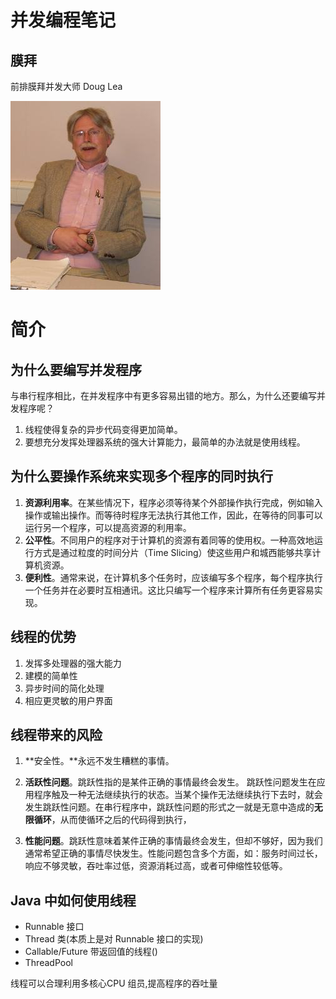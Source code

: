 # 并发编程笔记

## 膜拜

前排膜拜并发大师 Doug Lea

![Doug Lea](assets/small.jpg)

# 简介

## 为什么要编写并发程序

与串行程序相比，在并发程序中有更多容易出错的地方。那么，为什么还要编写并发程序呢？

1. 线程使得复杂的异步代码变得更加简单。
2. 要想充分发挥处理器系统的强大计算能力，最简单的办法就是使用线程。

## 为什么要操作系统来实现多个程序的同时执行

1. **资源利用率**。在某些情况下，程序必须等待某个外部操作执行完成，例如输入操作或输出操作。而等待时程序无法执行其他工作，因此，在等待的同事可以运行另一个程序，可以提高资源的利用率。
2. **公平性**。不同用户的程序对于计算机的资源有着同等的使用权。一种高效地运行方式是通过粒度的时间分片（Time Slicing）使这些用户和城西能够共享计算机资源。
3. **便利性**。通常来说，在计算机多个任务时，应该编写多个程序，每个程序执行一个任务并在必要时互相通讯。这比只编写一个程序来计算所有任务更容易实现。

## 线程的优势

1. 发挥多处理器的强大能力
2. 建模的简单性
3. 异步时间的简化处理
4. 相应更灵敏的用户界面

## 线程带来的风险

1. **安全性。**永远不发生糟糕的事情。

2. **活跃性问题**。跳跃性指的是某件正确的事情最终会发生。 跳跃性问题发生在应用程序触及一种无法继续执行的状态。当某个操作无法继续执行下去时，就会发生跳跃性问题。在串行程序中，跳跃性问题的形式之一就是无意中造成的**无限循环**，从而使循环之后的代码得到执行，

3. **性能问题**。跳跃性意味着某件正确的事情最终会发生，但却不够好，因为我们通常希望正确的事情尽快发生。性能问题包含多个方面，如：服务时间过长，响应不够灵敏，吞吐率过低，资源消耗过高，或者可伸缩性较低等。

## Java 中如何使用线程

- Runnable 接口
- Thread 类(本质上是对 Runnable 接口的实现)
- Callable/Future 带返回值的线程()
- ThreadPool

线程可以合理利用多核心CPU 组员,提高程序的吞吐量